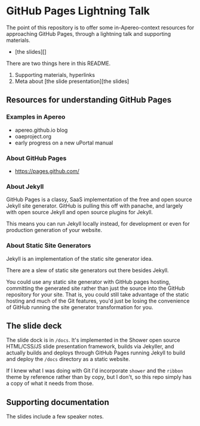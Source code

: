 # GitHub Pages Lightning Talk

The point of this repository is to offer some in-Apereo-context resources for approaching GitHub Pages, through a lightning talk and supporting materials.

+ [the slides][]

There are two things here in this README.

1. Supporting materials, hyperlinks
2. Meta about [the slide presentation][the slides]

## Resources for understanding GitHub Pages

### Examples in Apereo

+ apereo.github.io blog
+ oaeproject.org
+ early progress on a new uPortal manual

### About GitHub Pages

+ https://pages.github.com/

### About Jekyll

GitHub Pages is a classy, SaaS implementation of the free and open source Jekyll site generator. GitHub is pulling this off with panache, and largely with open source Jekyll and open source plugins for Jekyll.

This means you can run Jekyll locally instead, for development or even for production generation of your website.

### About Static Site Generators

Jekyll is an implementation of the static site generator idea.

There are a slew of static site generators out there besides Jekyll.

You could use any static site generator with GitHub pages hosting, committing the generated site rather than just the source into the GitHub repository for your site. That is, you could still take advantage of the static hosting and much of the Git features, you'd just be losing the convenience of GitHub running the site generator transformation for you.


## The slide deck

The slide dock is in `/docs`. It's implemented in the Shower open source HTML/CSS/JS slide presentation framework, builds via Jekyller, and actually builds and deploys through GitHub Pages running Jekyll to build and deploy the `/docs` directory as a static website.

If I knew what I was doing with Git I'd incorporate `shower` and the `ribbon` theme by reference rather than by copy, but I don't, so this repo simply has a copy of what it needs from those.

## Supporting documentation

The slides include a few speaker notes.

